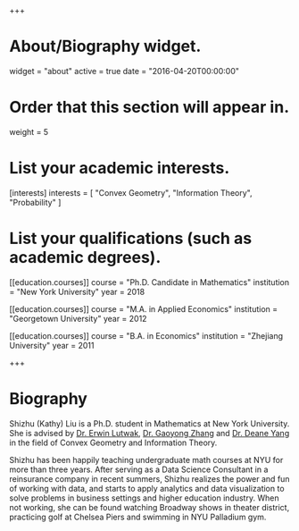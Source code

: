 +++
# About/Biography widget.
widget = "about"
active = true
date = "2016-04-20T00:00:00"

# Order that this section will appear in.
weight = 5

# List your academic interests.
[interests]
  interests = [
    "Convex Geometry",
    "Information Theory",
    "Probability"
  ]

# List your qualifications (such as academic degrees).
[[education.courses]]
  course = "Ph.D. Candidate in Mathematics"
  institution = "New York University"
  year = 2018

[[education.courses]]
  course = "M.A. in Applied Economics"
  institution = "Georgetown University"
  year = 2012

[[education.courses]]
  course = "B.A. in Economics"
  institution = "Zhejiang University"
  year = 2011

+++

# Biography

Shizhu (Kathy) Liu is a Ph.D. student in Mathematics at New York University. She is advised by [Dr. Erwin Lutwak](https://cims.nyu.edu/people/profiles/LUTWAK_Erwin.html), [Dr. Gaoyong Zhang](https://cims.nyu.edu/~gaoyong/) and [Dr. Deane Yang](https://cims.nyu.edu/~yangd/) in the field of Convex Geometry and Information Theory. 

Shizhu has been happily teaching undergraduate math courses at NYU for more than three years. After serving as a Data Science Consultant in a reinsurance company in recent summers, Shizhu realizes the power and fun of working with data, and starts to apply analytics and data visualization to solve problems in business settings and higher education industry. When not working, she can be found watching Broadway shows in theater district, practicing golf at Chelsea Piers and swimming in NYU Palladium gym. 
